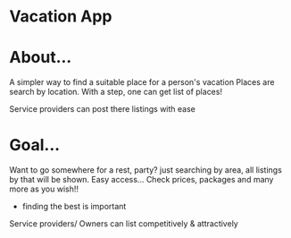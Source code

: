 # Vacation App

# About...
A simpler way to find a suitable place for a person's vacation
Places are search by location.
With a step, one can get list of places!

Service providers can post there listings with ease

# Goal...
Want to go somewhere for a rest, party? just searching by area,
all listings by that will be shown. Easy access...
Check prices, packages and many more as you wish!!

- finding the best is important 

Service providers/ Owners can list competitively & attractively
